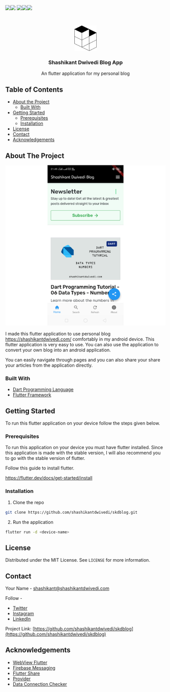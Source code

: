 

<!-- PROJECT SHIELDS -->

![](https://img.shields.io/github/issues/shashikantdwivedi/skdblog)![](https://img.shields.io/github/forks/shashikantdwivedi/skdblog) ![](https://img.shields.io/github/stars/shashikantdwivedi/skdblog)![](https://img.shields.io/github/license/shashikantdwivedi/skdblog)![](https://img.shields.io/twitter/url?url=https%3A%2F%2Fgithub.com%2Fshashikantdwivedi%2Fskdblog)



<!-- PROJECT LOGO -->
<br />

<p align="center">
  <a href="#">
    <img src="README/logo.png" alt="Logo" width="70" height="80">
  </a>



  <h3 align="center">Shashikant Dwivedi Blog App</h3>

  <p align="center">
    An flutter application for my personal blog
    <br />
  </p>

</p>



<!-- TABLE OF CONTENTS -->

## Table of Contents

* [About the Project](#about-the-project)
  * [Built With](#built-with)
* [Getting Started](#getting-started)
  * [Prerequisites](#prerequisites)
  * [Installation](#installation)
* [License](#license)
* [Contact](#contact)
* [Acknowledgements](#acknowledgements)



<!-- ABOUT THE PROJECT -->

## About The Project

<img src="README/ss1.png" width="700">

I made this flutter application to use personal blog https://shashikantdwivedi.com/ comfortably in my android device. This flutter application is very easy to use. You can also use the application to convert your own blog into an android application.

You can easily navigate through pages and you can also share your share your articles from the application directly.  

### Built With

* [Dart Programming Language](https://dart.dev)
* [Flutter Framework](https://flutter.dev)



<!-- GETTING STARTED -->

## Getting Started

To run this flutter application on your device follow the steps given below.

### Prerequisites

To run this application on your device you must have flutter installed. Since this application is made with the stable version, I will also recommend you to go with the stable version of flutter.

Follow this guide to install flutter.

https://flutter.dev/docs/get-started/install

### Installation

1. Clone the repo

```sh
git clone https://github.com/shashikantdwivedi/skdblog.git
```
2. Run the application

```sh
flutter run -d <device-name>
```
<!-- LICENSE -->
## License

Distributed under the MIT License. See `LICENSE` for more information.



<!-- CONTACT -->
## Contact

Your Name - shashikant@shashikantdwivedi.com

Follow - 

+ [Twitter]([@theskd1999](https://twitter.com/theskd1999))
+ [Instagram](https://www.instagram.com/dwivedikantshashi/)
+ [LinkedIn](https://www.linkedin.com/in/shashikant-dwivedi-6133591a1/)

Project Link: [https://github.com/shashikantdwivedi/skdblog](https://github.com/shashikantdwivedi/skdblog)



<!-- ACKNOWLEDGEMENTS -->
## Acknowledgements
* [WebView Flutter](https://pub.dev/packages/webview_flutter)
* [Firebase Messaging](https://pub.dev/packages/firebase_messaging)
* [Flutter Share](https://pub.dev/packages/flutter_share)
* [Provider](https://pub.dev/packages/provider)
* [Data Connection Checker](https://pub.dev/packages/data_connection_checker)


